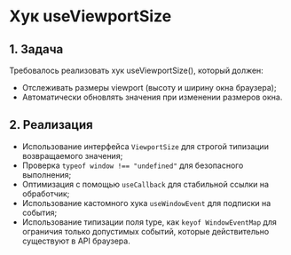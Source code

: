 # Хук useViewportSize

## 1. Задача

Требовалось реализовать хук useViewportSize(), который должен:

- Отслеживать размеры viewport (высоту и ширину окна браузера);
- Автоматически обновлять значения при изменении размеров окна.

## 2. Реализация

- Использование интерфейса `ViewportSize` для строгой типизации возвращаемого значения;
- Проверка `typeof window !== "undefined"` для безопасного выполнения;
- Оптимизация с помощью `useCallback` для стабильной ссылки на обработчик;
- Использование кастомного хука `useWindowEvent` для подписки на события;
- Использование типизации поля type, как `keyof WindowEventMap` для ограничия только допустимых событий, которые действительно существуют в API браузера.
